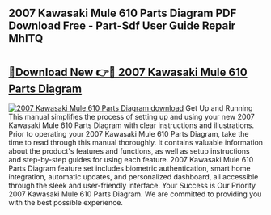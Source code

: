 ## 2007 Kawasaki Mule 610 Parts Diagram PDF Download Free - Part-Sdf User Guide Repair MhITQ

# <h2><a href="http://dftwq33.blite.top/?on=2007+Kawasaki+Mule+610+Parts+Diagram">🔗Download New 👉🔴 2007 Kawasaki Mule 610 Parts Diagram</a></h2>

[![2007 Kawasaki Mule 610 Parts Diagram download](https://i.imgur.com/lujVjoI.png)](http://dftwq33.blite.top/?on=2007+Kawasaki+Mule+610+Parts+Diagram)
Get Up and Running This manual simplifies the process of setting up and using your new 2007 Kawasaki Mule 610 Parts Diagram with clear instructions and illustrations. Prior to operating your 2007 Kawasaki Mule 610 Parts Diagram, take the time to read through this manual thoroughly. It contains valuable information about the product's features and functions, as well as setup instructions and step-by-step guides for using each feature. 2007 Kawasaki Mule 610 Parts Diagram feature set includes biometric authentication, smart home integration, automatic updates, and personalized dashboard, all accessible through the sleek and user-friendly interface. Your Success is Our Priority 2007 Kawasaki Mule 610 Parts Diagram. We are committed to providing you with the best possible experience.
